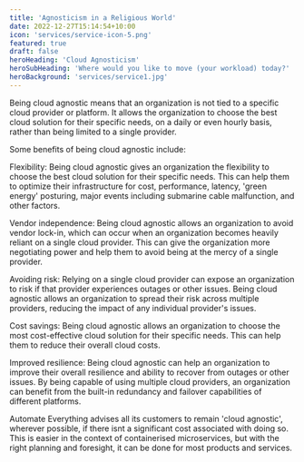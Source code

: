 ```yaml
---
title: 'Agnosticism in a Religious World'
date: 2022-12-27T15:14:54+10:00
icon: 'services/service-icon-5.png'
featured: true
draft: false
heroHeading: 'Cloud Agnosticism'
heroSubHeading: 'Where would you like to move (your workload) today?'
heroBackground: 'services/service1.jpg'
---
```


Being cloud agnostic means that an organization is not tied to a specific cloud provider or platform. It allows the organization to choose the best cloud solution for their specific needs, on a daily or even hourly basis, rather than being limited to a single provider.

Some benefits of being cloud agnostic include:

Flexibility: Being cloud agnostic gives an organization the flexibility to choose the best cloud solution for their specific needs. This can help them to optimize their infrastructure for cost, performance, latency, 'green energy' posturing, major events including submarine cable malfunction, and other factors.

Vendor independence: Being cloud agnostic allows an organization to avoid vendor lock-in, which can occur when an organization becomes heavily reliant on a single cloud provider. This can give the organization more negotiating power and help them to avoid being at the mercy of a single provider.

Avoiding risk: Relying on a single cloud provider can expose an organization to risk if that provider experiences outages or other issues. Being cloud agnostic allows an organization to spread their risk across multiple providers, reducing the impact of any individual provider's issues.

Cost savings: Being cloud agnostic allows an organization to choose the most cost-effective cloud solution for their specific needs. This can help them to reduce their overall cloud costs.

Improved resilience: Being cloud agnostic can help an organization to improve their overall resilience and ability to recover from outages or other issues. By being capable of using multiple cloud providers, an organization can benefit from the built-in redundancy and failover capabilities of different platforms.

Automate Everything advises all its customers to remain 'cloud agnostic', wherever possible, if there isnt a significant cost associated with doing so. This is easier in the context of containerised microservices, but with the right planning and foresight, it can be done for most products and services.
